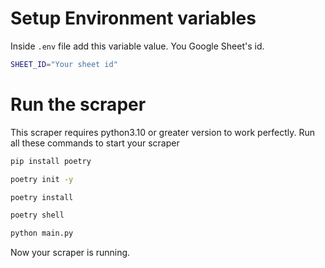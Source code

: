 # Setup Environment variables
Inside `.env` file add this variable value. You Google Sheet's id.

```bash
SHEET_ID="Your sheet id"
```

# Run the scraper
This scraper requires python3.10 or greater version to work perfectly. Run all these commands to start your scraper
```bash
pip install poetry
```

```bash
poetry init -y
```

```bash
poetry install
```

```bash
poetry shell
```

```bash
python main.py
```

Now your scraper is running.